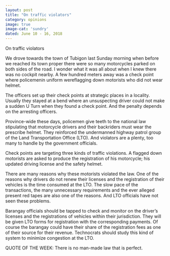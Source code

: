 ```yaml
---
layout: post
title: "On traffic violators"
category: opinions
image: true
image-cat: 'sundry'
dated: June 10 - 16, 2018
---
```


On traffic violators

We drove towards the town of Tubigon last Sunday morning when before we reached its town proper there were so many motorcycles parked on both sides of the road. I wonder what it was all about when I knew there was no cockpit nearby. A few hundred meters away was a check point where policemenin uniform wereflagging down motorists who did not wear helmet.

The officers set up their check points at strategic places in a locality. Usually they stayed at a bend where an unsuspecting driver could not make a sudden U Turn when they found a check point.  And the penalty depends on the arresting officers.

Province-wide these days, policemen give teeth to the national law stipulating that motorcycle drivers and their backriders must wear the prescribe helmet. They reinforced the undermanned highway patrol group of the Land Transportation Office (LTO). And violators are a plenty, too many to handle by the government officials.

Check points are targeting three kinds of traffic violations.  A flagged down motorists are asked to produce the registration of his motorcycle; his updated driving  license and  the safety  helmet.

There are many reasons why these motorists violated the law. One of the reasons why drivers do not renew their licenses and the registration of their vehicles is the time consumed at the LTO. The slow pace of the transactions, the many unnecessary requirements and the ever alleged present red tapes are also one of the reasons. And LTO officials have not seen these problems.

Barangay officials should be tapped to check and monitor on the driver’s licenses and the registrations of vehicles within their jurisdiction. They will be given LTO forms for registration with the corresponding payments. Of course the barangay could have their share of the registration fees as one of their source for their revenue. Technocrats should study this kind of system to minimize congestion at the LTO.

QUOTE OF THE WEEK: There is no man-made law that is perfect. 